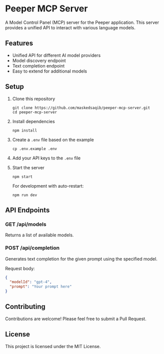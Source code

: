 # Peeper MCP Server

A Model Control Panel (MCP) server for the Peeper application. This server provides a unified API to interact with various language models.

## Features

- Unified API for different AI model providers
- Model discovery endpoint
- Text completion endpoint
- Easy to extend for additional models

## Setup

1. Clone this repository
   ```
   git clone https://github.com/maskedsaqib/peeper-mcp-server.git
   cd peeper-mcp-server
   ```

2. Install dependencies
   ```
   npm install
   ```

3. Create a `.env` file based on the example
   ```
   cp .env.example .env
   ```

4. Add your API keys to the `.env` file

5. Start the server
   ```
   npm start
   ```

   For development with auto-restart:
   ```
   npm run dev
   ```

## API Endpoints

### GET /api/models

Returns a list of available models.

### POST /api/completion

Generates text completion for the given prompt using the specified model.

Request body:
```json
{
  "modelId": "gpt-4",
  "prompt": "Your prompt here"
}
```

## Contributing

Contributions are welcome! Please feel free to submit a Pull Request.

## License

This project is licensed under the MIT License.
